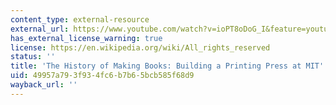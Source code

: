 ```yaml
---
content_type: external-resource
external_url: https://www.youtube.com/watch?v=ioPT8oDoG_I&feature=youtu.be
has_external_license_warning: true
license: https://en.wikipedia.org/wiki/All_rights_reserved
status: ''
title: 'The History of Making Books: Building a Printing Press at MIT'
uid: 49957a79-3f93-4fc6-b7b6-5bcb585f68d9
wayback_url: ''
---
```

